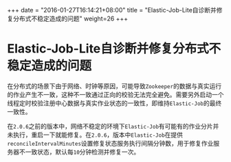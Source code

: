 +++
date = "2016-01-27T16:14:21+08:00"
title = "Elastic-Job-Lite自诊断并修复分布式不稳定造成的问题"
weight=26
+++

# Elastic-Job-Lite自诊断并修复分布式不稳定造成的问题

在分布式的场景下由于网络、时钟等原因，可能导致`Zookeeper`的数据与真实运行的作业产生不一致，这种不一致通过正向的校验无法完全避免。需要另外启动一个线程定时校验注册中心数据与真实作业状态的一致性，即维持`Elastic-Job`的最终一致性。

在`2.0.6`之前的版本中，网络不稳定的环境下`Elastic-Job`有可能有的作业分片并未执行，重启一下就能修复。在`2.0.6`，版本中`Elastic-Job`在提供`reconcileIntervalMinutes`设置修复状态服务执行间隔分钟数，用于修复作业服务器不一致状态，默认每`10`分钟检测并修复一次。

